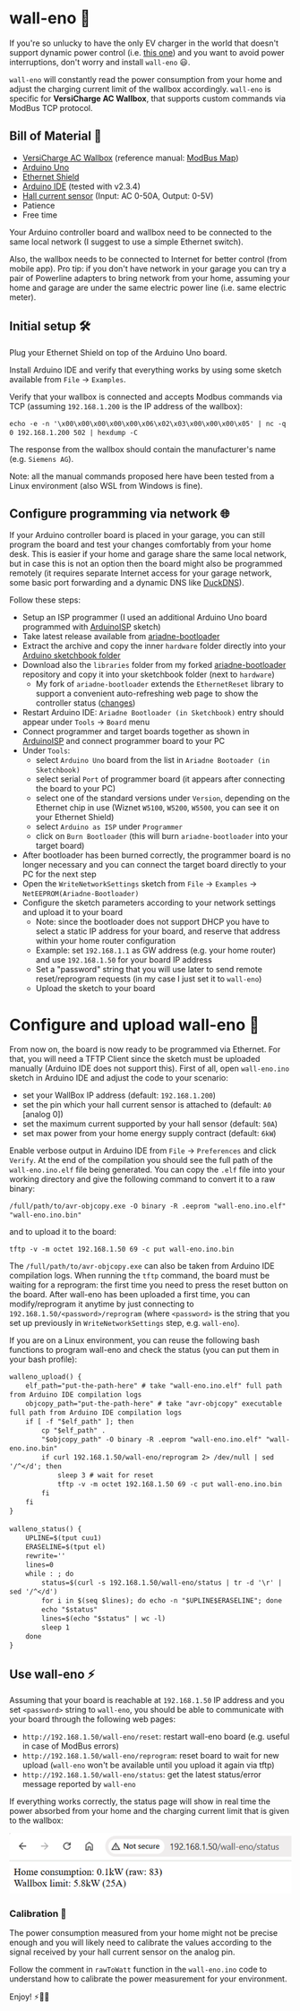 # wall-eno 🤖

If you're so unlucky to have the only EV charger in the world that doesn't support dynamic power control
(i.e. [this one](https://www.siemens.com/global/en/products/energy/emobility/versicharge.html)) and you want to avoid power interruptions,
don't worry and install `wall-eno` 😃.

`wall-eno` will constantly read the power consumption from your home and adjust the charging current limit of the wallbox accordingly.
`wall-eno` is specific for **VersiCharge AC Wallbox**, that supports custom commands via ModBus TCP protocol.

## Bill of Material 💸

- [VersiCharge AC Wallbox](https://support.industry.siemens.com/cs/attachments/109782228/versicharge_wallbox_operating_instructions_it-IT_it-IT.pdf) (reference manual: [ModBus Map](https://support.industry.siemens.com/cs/document/109814359/versicharge-ac-series-modbus-map?dti=0&lc=en-DE))
- [Arduino Uno](https://store.arduino.cc/products/arduino-uno-rev3)
- [Ethernet Shield](https://store.arduino.cc/products/arduino-ethernet-shield-2)
- [Arduino IDE](https://www.arduino.cc/en/software/) (tested with v2.3.4)
- [Hall current sensor](https://it.aliexpress.com/item/1005004559647888.html) (Input: AC 0-50A, Output: 0-5V)
- Patience
- Free time

Your Arduino controller board and wallbox need to be connected to the same local network (I suggest to use a simple Ethernet switch).

Also, the wallbox needs to be connected to Internet for better control (from mobile app).
Pro tip: if you don't have network in your garage you can try a pair of Powerline adapters to bring network from your home,
assuming your home and garage are under the same electric power line (i.e. same electric meter).

## Initial setup 🛠️

Plug your Ethernet Shield on top of the Arduino Uno board.

Install Arduino IDE and verify that everything works by using some sketch available from `File` -> `Examples`.

Verify that your wallbox is connected and accepts Modbus commands via TCP (assuming `192.168.1.200` is the IP address of the wallbox):
```shell
echo -e -n '\x00\x00\x00\x00\x00\x06\x02\x03\x00\x00\x00\x05' | nc -q 0 192.168.1.200 502 | hexdump -C
```
The response from the wallbox should contain the manufacturer's name (e.g. `Siemens AG`).

Note: all the manual commands proposed here have been tested from a Linux environment (also WSL from Windows is fine).

## Configure programming via network 🌐

If your Arduino controller board is placed in your garage, you can still program the board and test your changes comfortably from your home desk.
This is easier if your home and garage share the same local network, but in case this is not an option then the board might also be programmed remotely
(it requires separate Internet access for your garage network, some basic port forwarding and a dynamic DNS like [DuckDNS](https://www.duckdns.org/)).

Follow these steps:
- Setup an ISP programmer (I used an additional Arduino Uno board programmed with [ArduinoISP](https://docs.arduino.cc/built-in-examples/arduino-isp/ArduinoISP/) sketch)
- Take latest release available from [ariadne-bootloader](https://github.com/loathingKernel/ariadne-bootloader/releases)
- Extract the archive and copy the inner `hardware` folder directly into your [Arduino sketchbook folder](https://support.arduino.cc/hc/en-us/articles/4412950938514-Open-the-Sketchbook-folder)
- Download also the `libraries` folder from my forked [ariadne-bootloader](https://github.com/gentooise/ariadne-bootloader) repository and copy it into your sketchbook folder (next to `hardware`)
  - My fork of `ariadne-bootloader` extends the `EthernetReset` library to support a convenient auto-refreshing web page to show the controller status ([changes](https://github.com/gentooise/ariadne-bootloader/commit/4ddccec2b4ba1376b7e67b0f411612485b38f1f5))
- Restart Arduino IDE: `Ariadne Bootloader (in Sketchbook)` entry should appear under `Tools` -> `Board` menu
- Connect programmer and target boards together as shown in [ArduinoISP](https://docs.arduino.cc/built-in-examples/arduino-isp/ArduinoISP/) and connect programmer board to your PC
- Under `Tools`:
  - select `Arduino Uno` board from the list in `Ariadne Bootoader (in Sketchbook)`
  - select serial `Port` of programmer board (it appears after connecting the board to your PC)
  - select one of the standard versions under `Version`, depending on the Ethernet chip in use (Wiznet `W5100`, `W5200`, `W5500`, you can see it on your Ethernet Shield)
  - select `Arduino as ISP` under `Programmer`
  - click on `Burn Bootloader` (this will burn `ariadne-bootloader` into your target board)
- After bootloader has been burned correctly, the programmer board is no longer necessary and you can connect the target board directly to your PC for the next step
- Open the `WriteNetworkSettings` sketch from `File` -> `Examples` -> `NetEEPROM(Ariadne-Bootloader)`
- Configure the sketch parameters according to your network settings and upload it to your board
  - Note: since the bootloader does not support DHCP you have to select a static IP address for your board, and reserve that address within your home router configuration
  - Example: set `192.168.1.1` as GW address (e.g. your home router) and use `192.168.1.50` for your board IP address
  - Set a "password" string that you will use later to send remote reset/reprogram requests (in my case I just set it to `wall-eno`)
  - Upload the sketch to your board

# Configure and upload wall-eno 🤖

From now on, the board is now ready to be programmed via Ethernet. For that, you will need a TFTP Client since the sketch must be uploaded manually (Arduino IDE does not support this).
First of all, open `wall-eno.ino` sketch in Arduino IDE and adjust the code to your scenario:
- set your WallBox IP address (default: `192.168.1.200`)
- set the pin which your hall current sensor is attached to (default: `A0` [analog 0])
- set the maximum current supported by your hall sensor (default: `50A`)
- set max power from your home energy supply contract (default: `6kW`)

Enable verbose output in Arduino IDE from `File` -> `Preferences` and click `Verify`.
At the end of the compilation you should see the full path of the `wall-eno.ino.elf` file being generated.
You can copy the `.elf` file into your working directory and give the following command to convert it to a raw binary:
```shell
/full/path/to/avr-objcopy.exe -O binary -R .eeprom "wall-eno.ino.elf" "wall-eno.ino.bin"
```
and to upload it to the board:
```shell
tftp -v -m octet 192.168.1.50 69 -c put wall-eno.ino.bin
```
The `/full/path/to/avr-objcopy.exe` can also be taken from Arduino IDE compilation logs.
When running the `tftp` command, the board must be waiting for a reprogram: the first time you need to press the reset button on the board.
After wall-eno has been uploaded a first time, you can modify/reprogram it anytime by just connecting to `192.168.1.50/<password>/reprogram`
(where `<password>` is the string that you set up previously in `WriteNetworkSettings` step, e.g. `wall-eno`).

If you are on a Linux environment, you can reuse the following bash functions to program wall-eno and check the status (you can put them in your bash profile):
```shell
walleno_upload() {
    elf_path="put-the-path-here" # take "wall-eno.ino.elf" full path from Arduino IDE compilation logs
    objcopy_path="put-the-path-here" # take "avr-objcopy" executable full path from Arduino IDE compilation logs
    if [ -f "$elf_path" ]; then
        cp "$elf_path" .
        "$objcopy_path" -O binary -R .eeprom "wall-eno.ino.elf" "wall-eno.ino.bin"
        if curl 192.168.1.50/wall-eno/reprogram 2> /dev/null | sed '/^</d'; then
            sleep 3 # wait for reset
            tftp -v -m octet 192.168.1.50 69 -c put wall-eno.ino.bin
        fi
    fi
}

walleno_status() {
    UPLINE=$(tput cuu1)
    ERASELINE=$(tput el)
    rewrite=''
    lines=0
    while : ; do
        status=$(curl -s 192.168.1.50/wall-eno/status | tr -d '\r' | sed '/^</d')
        for i in $(seq $lines); do echo -n "$UPLINE$ERASELINE"; done
        echo "$status"
        lines=$(echo "$status" | wc -l)
        sleep 1
    done
}
```

## Use wall-eno ⚡

Assuming that your board is reachable at `192.168.1.50` IP address and you set `<password>` string to `wall-eno`,
you should be able to communicate with your board through the following web pages:

- `http://192.168.1.50/wall-eno/reset`: restart wall-eno board (e.g. useful in case of ModBus errors)
- `http://192.168.1.50/wall-eno/reprogram`: reset board to wait for new upload (`wall-eno` won't be available until you upload it again via tftp)
- `http://192.168.1.50/wall-eno/status`: get the latest status/error message reported by `wall-eno`

If everything works correctly, the status page will show in real time the power absorbed from your home and the
charging current limit that is given to the wallbox:

![wall-eno](wall-eno.png)

### Calibration 📐

The power consumption measured from your home might not be precise enough and you will likely need to calibrate the values
according to the signal received by your hall current sensor on the analog pin.

Follow the comment in `rawToWatt` function in the `wall-eno.ino` code to understand how to calibrate the power measurement for your environment.

Enjoy! ⚡🔋🚗
